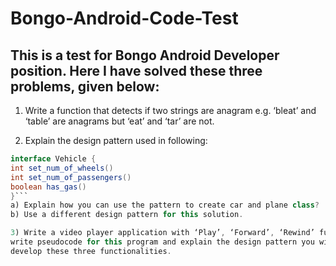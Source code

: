 # Bongo-Android-Code-Test

## This is a test for Bongo Android Developer position. Here I have solved these three problems, given below: 

1) Write a function that detects if two strings are anagram e.g. ‘bleat’ and ‘table’
are anagrams but ‘eat’ and ‘tar’ are not.

2) Explain the design pattern used in following:
```java
interface Vehicle {
int set_num_of_wheels()
int set_num_of_passengers()
boolean has_gas()
}```
a) Explain how you can use the pattern to create car and plane class?
b) Use a different design pattern for this solution.

3) Write a video player application with ‘Play’, ‘Forward’, ‘Rewind’ functionalities. Please
write pseudocode for this program and explain the design pattern you will use to
develop these three functionalities.
